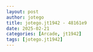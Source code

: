 ```yaml
---
layout: post
author: jotego
title: jotego.jt1942 - 48161e9
date: 2025-02-21
categories: [Arcade, jt1942]
tags: [jotego.jt1942]
---
```


